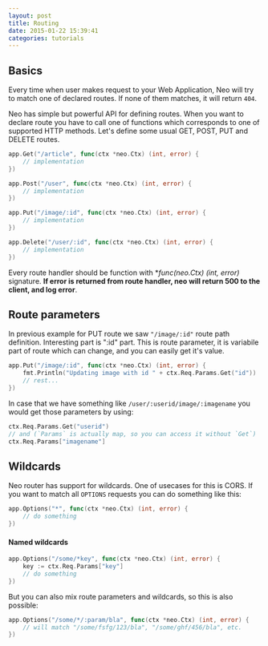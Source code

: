 ```yaml
---
layout: post
title: Routing
date: 2015-01-22 15:39:41
categories: tutorials
---
```

## Basics

Every time when user makes request to your Web Application, Neo will try to match one of declared routes. If none of them matches, it will return ``404``.

Neo has simple but powerful API for defining routes. When you want to declare route you have to call one of functions which corresponds to one of supported HTTP methods.
Let's define some usual GET, POST, PUT and DELETE routes.

```Go
app.Get("/article", func(ctx *neo.Ctx) (int, error) {
    // implementation
})

app.Post("/user", func(ctx *neo.Ctx) (int, error) {
    // implementation
})

app.Put("/image/:id", func(ctx *neo.Ctx) (int, error) {
    // implementation
})

app.Delete("/user/:id", func(ctx *neo.Ctx) (int, error) {
    // implementation
})
```
Every route handler should be function with **func(*neo.Ctx) (int, error)** signature. **If error is returned from route handler, neo will return 500 to the client, and log error**.

## Route parameters
In previous example for PUT route we saw ```"/image/:id"``` route path definition. Interesting part is ":id" part. This is route parameter, it is variabile part of route which can change, and you can easily get it's value.

```Go
app.Put("/image/:id", func(ctx *neo.Ctx) (int, error) {
    fmt.Println("Updating image with id " + ctx.Req.Params.Get("id"))
    // rest...
})
```

In case that we have something like ```/user/:userid/image/:imagename``` you would get those parameters by using:

```Go
ctx.Req.Params.Get("userid")
// and (`Params` is actually map, so you can access it without `Get`)
ctx.Req.Params["imagename"]
```

## Wildcards
Neo router has support for wildcards. One of usecases for this is CORS. If you want to match all ``OPTIONS`` requests you can do something like this:

```Go
app.Options("*", func(ctx *neo.Ctx) (int, error) {
    // do something
})
```

#### Named wildcards

```Go
app.Options("/some/*key", func(ctx *neo.Ctx) (int, error) {
    key := ctx.Req.Params["key"]
    // do something
})
```


But you can also mix route parameters and wildcards, so this is also possible:

```Go
app.Options("/some/*/:param/bla", func(ctx *neo.Ctx) (int, error) {
    // will match "/some/fsfg/123/bla", "/some/ghf/456/bla", etc.
})
```
